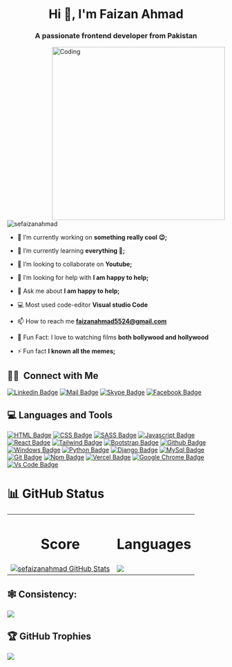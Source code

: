 <h1 align="center">Hi 👋, I'm Faizan Ahmad</h1>
<h3 align="center">A passionate frontend developer from Pakistan</h3>
<img align="right" alt="Coding" width="400" src="https://cdn.dribbble.com/users/1162077/screenshots/3848914/media/320984a9ca58b3c73274c9259ecf6de8.gif">

<p align="left"> <img src="https://komarev.com/ghpvc/?username=sefaizanahmad&label=Profile%20views&color=0e75b6&style=flat" alt="sefaizanahmad" /> </p>

- 🔭 I’m currently working on **something really cool 😉;**

- 🌱 I’m currently learning **everything 🤣;**

- 👯 I’m looking to collaborate on **Youtube;**

- 🤝 I’m looking for help with **I am happy to help;**

- 💬 Ask me about **I am happy to help;**
  
- 💻 Most used code-editor **Visual studio Code**

- 📫 How to reach me **faizanahmad5524@gmail.com**
  
- 🎥 Fun Fact: I love to watching films **both bollywood and hollywood**

- ⚡ Fun fact **I known all the memes;**

## 🤝🏻 &nbsp;Connect with Me
[![Linkedin Badge](https://img.shields.io/badge/LinkedIn-0077B5?style=for-the-badge&logo=linkedin&logoColor=white)](https://www.linkedin.com/in/sefaizanahmad/)
[![Mail Badge](https://img.shields.io/badge/Gmail-D14836?style=for-the-badge&logo=gmail&logoColor=white)](mailto:sefaizanahmad@gmail.com)
[![Skype Badge](https://img.shields.io/badge/Skype-7289DA?style=for-the-badge&logo=discord&logoColor=white)](https://join.skype.com/invite/wdO6yOdSH4bf)
[![Facebook Badge](https://img.shields.io/badge/Facebook-1877F2?style=for-the-badge&logo=facebook&logoColor=white)](https://www.facebook.com//)



## 💻 Languages and Tools
[![HTML Badge](https://img.shields.io/badge/HTML5-E34F26?style=for-the-badge&logo=html5&logoColor=white)](https://github.com/sefaizanahmad)
[![CSS Badge](https://img.shields.io/badge/CSS3-1572B6?style=for-the-badge&logo=css3&logoColor=white)](https://github.com/sefaizanahmad)
[![SASS Badge](https://img.shields.io/badge/Sass-CC6699?style=for-the-badge&logo=sass&logoColor=white)](https://github.com/sefaizanahmad)
[![Javascript Badge](https://img.shields.io/badge/JavaScript-F7DF1E?style=for-the-badge&logo=javascript&logoColor=black)](https://github.com/sefaizanahmad)
[![React Badge](https://img.shields.io/badge/React-20232A?style=for-the-badge&logo=react&logoColor=61DAFB)](https://github.com/sefaizanahmad)
[![Tailwind Badge](https://img.shields.io/badge/Tailwind_CSS-38B2AC?style=for-the-badge&logo=tailwind-css&logoColor=white)](https://github.com/sefaizanahmad)
[![Bootstrap Badge](https://img.shields.io/badge/Bootstrap-563D7C?style=for-the-badge&logo=bootstrap&logoColor=white)](https://github.com/sefaizanahmad)
[![Github Badge](https://img.shields.io/badge/Github-000000?style=for-the-badge&logo=github&logoColor=white)](https://github.com/sefaizanahmad)
[![Windows Badge](https://img.shields.io/badge/Windows-0078D6?style=for-the-badge&logo=windows&logoColor=white)](https://github.com/sefaizanahmad)
[![Python Badge](https://img.shields.io/badge/Python-330F63?style=for-the-badge&logo=python&logoColor=white)](https://github.com/sefaizanahmad)
[![Django Badge](https://img.shields.io/badge/Django-330F63?style=for-the-badge&logo=django&logoColor=white)](https://github.com/sefaizanahmad)
[![MySql Badge](https://img.shields.io/badge/MySql-330F63?style=for-the-badge&logo=mysql&logoColor=white)](https://github.com/sefaizanahmad)
[![Git Badge](https://img.shields.io/badge/git-f34f29?style=for-the-badge&logo=git&logoColor=white)](https://github.com/sefaizanahmad)
[![Npm Badge](https://img.shields.io/badge/npm-d7141a?style=for-the-badge&logo=npm&logoColor=white)](https://github.com/sefaizanahmad)
[![Vercel Badge](https://img.shields.io/badge/vercel-000?style=for-the-badge&logo=vercel&logoColor=white)](https://github.com/sefaizanahmad)
[![Google Chrome Badge](https://img.shields.io/badge/google_chrome-556532?style=for-the-badge&logo=googlechrome&logoColor=white)](https://github.com/sefaizanahmad)
[![Vs Code Badge](https://img.shields.io/badge/Visual_Studio_Code-0078D6?style=for-the-badge&logo=visualstudiocode&logoColor=white)](https://github.com/sefaizanahmad)


# 📊 GitHub Status
<table>
  <tr>
    <th><h1>Score</h1></th>
    <th><h1>Languages</h1></th>
  </tr>
  <tr>
    <td>
<a href="https://github.com/sefaizanahmad/sefaizanahmad">
  <img align="center" src="https://github-readme-stats.vercel.app/api?username=sefaizanahmad&show_icons=true&line_height=27&count_private=true&title_color=#00ccff&text_color=c9cacc&icon_color=2bbc8a&bg_color=000000" alt="sefaizanahmad GitHub Stats" />
</a></td>
    <td>
   
  <a href="https://github.com/sefaizanahmad/github-readme-stats">
  <img align="center" src="https://github-readme-stats.vercel.app/api/top-langs/?username=sefaizanahmad&theme=highcontrast" />
</a>
</td>
  </tr>
  </table>
  
## 🕸️ Consistency:
![](https://github-readme-streak-stats.herokuapp.com/?user=sefaizanahmad&theme=dark&hide_border=true)<br/>


## 🏆 GitHub Trophies
![](https://github-profile-trophy.vercel.app/?username=sefaizanahmad&theme=radical&no-frame=true&no-bg=false&margin-w=4)

